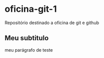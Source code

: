 # oficina-git-1
Repositório destinado a oficina de git e github

##  Meu subtitulo 

meu parágrafo de teste